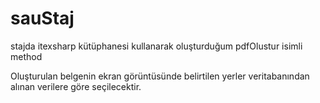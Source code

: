 # sauStaj
stajda itexsharp kütüphanesi kullanarak oluşturduğum pdfOlustur isimli method

Oluşturulan belgenin ekran görüntüsünde belirtilen yerler veritabanından alınan verilere göre seçilecektir.



